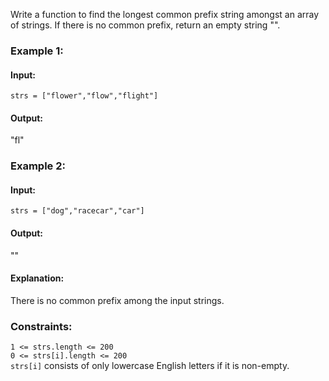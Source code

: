 Write a function to find the longest common prefix string amongst an array of strings.
If there is no common prefix, return an empty string "".  

### Example 1:
#### Input: 
`strs = ["flower","flow","flight"]`  
#### Output: 
"fl"  

### Example 2:
#### Input: 
`strs = ["dog","racecar","car"]`  
#### Output: 
""   
#### Explanation: 
There is no common prefix among the input strings.  
 

### Constraints:
`1 <= strs.length <= 200`  
`0 <= strs[i].length <= 200`  
`strs[i]` consists of only lowercase English letters if it is non-empty.  
